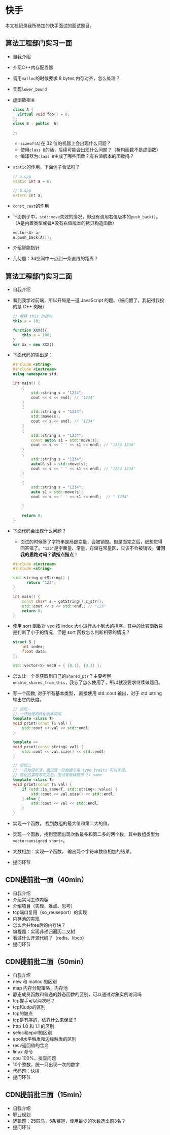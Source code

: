 # 快手

本文档记录我所参加的快手面试的面试题目。

## 算法工程部门实习一面

- 自我介绍

- 介绍C++内存配置器

- 调用`malloc`的时候要求 8 bytes 内存对齐，怎么处理？

- 实现`lower_bound`

- 虚函数相关

  ```c++
  class A {
  	virtual void foo() = 0;
  };
  class B : public  A{
  
  };
  ```

  - `sizeof(A)`在 32 位的机器上会出现什么问题？
  - 使用`class B`的话，后续可能会出现什么问题？（析构函数不是虚函数）
  - 编译器为`class B`生成了哪些函数？有右值版本的函数吗？

- `static`的作用，下面例子合法吗？

  ```c++
  // a.cpp
  static int a = 0;
  
  // b.cpp
  extern int a;
  ```

- `const_cast`的作用

- 下面例子中，`std::move`失效的情况，即没有调用右值版本的`push_back()`。（A是内置类型或者A没有右值版本的拷贝构造函数）

  ```c++
  vector<A> a;
  a.push_back(A());
  ```

- 介绍智能指针
- 几何题：3d空间中一点到一条直线的距离？

## 算法工程部门实习二面

- 自我介绍

- 看到我学过前端，所以开局是一道 JavaScript 的题。（被问懵了，我记得我投的是 C++ 岗呀）

  ```javascript
  // 解释 this 的指向
  this.a = 10;
  
  function XXX(){
      this.a = 100;
  }
  var xx = new XXX()
  ```
  
- 下面代码的输出是：

  ```c++
  #include <string>
  #include <iostream>
  using namespace std;
  
  int main() {
      {
          std::string s = "1234";
          cout << s << endl; // "1234"
      }
      {
          std::string s = "1234";
          std::move(s);
          cout << s << endl; // "1234"
      }
      {
          std::string s = "1234";
          const auto& s1 = std::move(s);
          cout << s << ' ' << s1 << endl; // "1234 1234"
      }
      {
          std::string s = "1234";
          auto&& s1 = std::move(s);
          cout << s << ' ' << s1 << endl; // "1234 1234"
      }
  
      {
          std::string s = "1234";
          auto s1 = std::move(s);
          cout << s << ' ' << s1 << endl;  // " 1234"
  
      }
    
      return 0;
  }
  ```

- 下面代码会出现什么问题？

  - 面试的时候答了字符串是局部变量，会被销毁。但是面完之后，细想觉得回答错了。`"123"`是字面量、常量，存储在常量区，应该不会被销毁。**请问我的思路对吗？请指点指点！**

  ```c++
  #include <iostream>
  #include <string>
  
  std::string getString() {
  		return "123";
  }
  
  int main() {
      const char* s = getString().c_str();
      std::cout << s << std::endl; // "123"
      return 0;
  }
  ```

- 使用 sort 函数对 vec 按 index 大小进行从小到大的排序。其中的比较函数只是判断了小于的情况，但是 sort 函数怎么判断相等的情况？

  ```c++
  struct S {
      int index;
      float data;
  };
  
  std::vector<S> vec0 = { {0,1}, {0,2} };
  ```

- 怎么让一个类获取到自己的`shared_ptr`？主要考察`enable_shared_from_this`，我忘了怎么使用了，所以就没要求继续做题目。

- 写一个函数, 对于所有基本类型， 直接使用 std::cout 输出，对于 std::string 输出它的长度。

  ```c++
  // 实现一
  // 一开始使用特化版本实现
  template <class T>
  void print(const T& val) {
      std::cout << val << std::endl;
  }
  
  template <>
  void print(const string& val) {
      std::cout << val.size() << std::endl;
  }
  
  // 实现二
  // 一开始没听清，面试官一开始提示用 type_traits 可以实现，
  // 特化的实现写完之后，面试官继续提示 is_same
  template <class T>
  void print(const T& val) {
      if (std::is_same<T, std::string>::value) {
          std::cout << val.size() << std::endl;
      } else {
          std::cout << val << std::endl;
      }
  }
  ```
  
- 实现一个函数， 找到数组的最大值和第二大的值。

- 实现一个函数，找到里面出现次数最多和第二多的两个数，其中数组类型为`vector<unsigned short>`。

- 大数相加：实现一个函数， 输出两个字符串数值相加的结果。

- 提问环节

## CDN提前批一面（40min）

- 自我介绍
- 介绍实习工作内容
- 介绍项目（实现、难点、思考）
- tcp端口复用（so_reuseport）的实现
- 内存池的实现
- 怎么合并free后的内存块？
- 编程题：实现非递归遍历二叉树
- 看过什么开源代码？（redis、libco）
- 提问环节

## CDN提前批二面（50min）

- 自我介绍
- new 和 malloc 的区别
- map 内存分配策略，内存池
- 静态成员函数和普通的静态函数的区别，可以通过对象实例访问吗
- tcp握手可以两次吗？
- tcp和udp的区别
- tcp的缺点
- tcp是有序的，依靠什么来保证？
- http 1.0 和 1.1 的区别
- selec和epoll的区别
- epoll水平触发和边缘触发的区别
- recv返回值的含义
- linux 命令
- cpu 100%，排查问题
- 10个整数，统一只出现一次的数字
- 代码题：快排
- 提问环节

## CDN提前批三面（15min）

- 自我介绍
- 职业规划
- 逻辑题：25匹马，5条赛道，使用最少的次数选出前3名？
- 提问环节